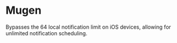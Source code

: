 # Mugen
Bypasses the 64 local notification limit on iOS devices, allowing for unlimited notification scheduling.
